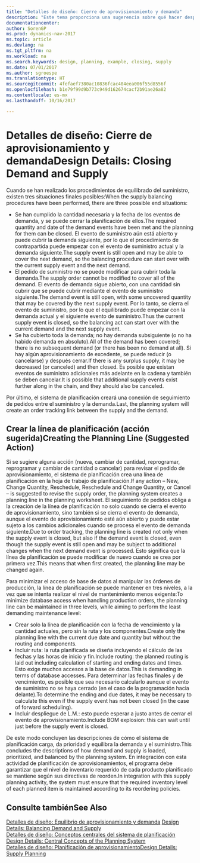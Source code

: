 ```yaml
---
title: "Detalles de diseño: Cierre de aprovisionamiento y demanda"
description: "Este tema proporciona una sugerencia sobre qué hacer después de realizar procedimientos de equilibrado de suministros."
documentationcenter: 
author: SorenGP
ms.prod: dynamics-nav-2017
ms.topic: article
ms.devlang: na
ms.tgt_pltfrm: na
ms.workload: na
ms.search.keywords: design, planning, example, closing, supply
ms.date: 07/01/2017
ms.author: sgroespe
ms.translationtype: HT
ms.sourcegitcommit: 4fefaef7380ac10836fcac404eea006f55d8556f
ms.openlocfilehash: b1e79f99d9b773c949d162674cacf2b91ae26a82
ms.contentlocale: es-mx
ms.lasthandoff: 10/16/2017

---
```

# <a name="design-details-closing-demand-and-supply"></a><span data-ttu-id="7a4c5-103">Detalles de diseño: Cierre de aprovisionamiento y demanda</span><span class="sxs-lookup"><span data-stu-id="7a4c5-103">Design Details: Closing Demand and Supply</span></span>
<span data-ttu-id="7a4c5-104">Cuando se han realizado los procedimientos de equilibrado del suministro, existen tres situaciones finales posibles:</span><span class="sxs-lookup"><span data-stu-id="7a4c5-104">When the supply balancing procedures have been performed, there are three possible end situations:</span></span>  
  
* <span data-ttu-id="7a4c5-105">Se han cumplido la cantidad necesaria y la fecha de los eventos de demanda, y se puede cerrar la planificación de ellos.</span><span class="sxs-lookup"><span data-stu-id="7a4c5-105">The required quantity and date of the demand events have been met and the planning for them can be closed.</span></span> <span data-ttu-id="7a4c5-106">El evento de suministro aún está abierto y puede cubrir la demanda siguiente, por lo que el procedimiento de contrapartida puede empezar con el evento de suministro actual y la demanda siguiente.</span><span class="sxs-lookup"><span data-stu-id="7a4c5-106">The supply event is still open and may be able to cover the next demand, so the balancing procedure can start over with the current supply event and the next demand.</span></span>  
* <span data-ttu-id="7a4c5-107">El pedido de suministro no se puede modificar para cubrir toda la demanda.</span><span class="sxs-lookup"><span data-stu-id="7a4c5-107">The supply order cannot be modified to cover all of the demand.</span></span> <span data-ttu-id="7a4c5-108">El evento de demanda sigue abierto, con una cantidad sin cubrir que se puede cubrir mediante el evento de suministro siguiente.</span><span class="sxs-lookup"><span data-stu-id="7a4c5-108">The demand event is still open, with some uncovered quantity that may be covered by the next supply event.</span></span> <span data-ttu-id="7a4c5-109">Por lo tanto, se cierra el evento de suministro, por lo que el equilibrado puede empezar con la demanda actual y el siguiente evento de suministro.</span><span class="sxs-lookup"><span data-stu-id="7a4c5-109">Thus the current supply event is closed, so the balancing act can start over with the current demand and the next supply event.</span></span>  
* <span data-ttu-id="7a4c5-110">Se ha cubierto toda la demanda; no hay demanda subsiguiente (o no ha habido demanda en absoluto).</span><span class="sxs-lookup"><span data-stu-id="7a4c5-110">All of the demand has been covered; there is no subsequent demand (or there has been no demand at all).</span></span> <span data-ttu-id="7a4c5-111">Si hay algún aprovisionamiento de excedente, se puede reducir (o cancelarse) y después cerrar.</span><span class="sxs-lookup"><span data-stu-id="7a4c5-111">If there is any surplus supply, it may be decreased (or canceled) and then closed.</span></span> <span data-ttu-id="7a4c5-112">Es posible que existan eventos de suministro adicionales más adelante en la cadena y también se deben cancelar.</span><span class="sxs-lookup"><span data-stu-id="7a4c5-112">It is possible that additional supply events exist further along in the chain, and they should also be canceled.</span></span>  
  
<span data-ttu-id="7a4c5-113">Por último, el sistema de planificación creará una conexión de seguimiento de pedidos entre el suministro y la demanda.</span><span class="sxs-lookup"><span data-stu-id="7a4c5-113">Last, the planning system will create an order tracking link between the supply and the demand.</span></span>  
  
## <a name="creating-the-planning-line-suggested-action"></a><span data-ttu-id="7a4c5-114">Crear la línea de planificación (acción sugerida)</span><span class="sxs-lookup"><span data-stu-id="7a4c5-114">Creating the Planning Line (Suggested Action)</span></span>  
<span data-ttu-id="7a4c5-115">Si se sugiere alguna acción (nueva, cambiar de cantidad, reprogramar, reprogramar y cambiar de cantidad o cancelar) para revisar el pedido de aprovisionamiento, el sistema de planificación crea una línea de planificación en la hoja de trabajo de planificación.</span><span class="sxs-lookup"><span data-stu-id="7a4c5-115">If any action – New, Change Quantity, Reschedule, Reschedule and Change Quantity, or Cancel – is suggested to revise the supply order, the planning system creates a planning line in the planning worksheet.</span></span> <span data-ttu-id="7a4c5-116">El seguimiento de pedidos obliga a la creación de la línea de planificación no solo cuando se cierra el evento de aprovisionamiento, sino también si se cierra el evento de demanda, aunque el evento de aprovisionamiento esté aún abierto y puede estar sujeto a los cambios adicionales cuando se procesa el evento de demanda siguiente.</span><span class="sxs-lookup"><span data-stu-id="7a4c5-116">Due to order tracking, the planning line is created not only when the supply event is closed, but also if the demand event is closed, even though the supply event is still open and may be subject to additional changes when the next demand event is processed.</span></span> <span data-ttu-id="7a4c5-117">Esto significa que la línea de planificación se puede modificar de nuevo cuando se crea por primera vez.</span><span class="sxs-lookup"><span data-stu-id="7a4c5-117">This means that when first created, the planning line may be changed again.</span></span>  
  
<span data-ttu-id="7a4c5-118">Para minimizar el acceso de base de datos al manipular las órdenes de producción, la línea de planificación se puede mantener en tres niveles, a la vez que se intenta realizar el nivel de mantenimiento menos exigente:</span><span class="sxs-lookup"><span data-stu-id="7a4c5-118">To minimize database access when handling production orders, the planning line can be maintained in three levels, while aiming to perform the least demanding maintenance level:</span></span>  
  
* <span data-ttu-id="7a4c5-119">Crear solo la línea de planificación con la fecha de vencimiento y la cantidad actuales, pero sin la ruta y los componentes.</span><span class="sxs-lookup"><span data-stu-id="7a4c5-119">Create only the planning line with the current due date and quantity but without the routing and components.</span></span>  
* <span data-ttu-id="7a4c5-120">Incluir ruta: la ruta planificada se diseña incluyendo el cálculo de las fechas y las horas de inicio y fin.</span><span class="sxs-lookup"><span data-stu-id="7a4c5-120">Include routing: the planned routing is laid out including calculation of starting and ending dates and times.</span></span> <span data-ttu-id="7a4c5-121">Esto exige muchos accesos a la base de datos.</span><span class="sxs-lookup"><span data-stu-id="7a4c5-121">This is demanding in terms of database accesses.</span></span> <span data-ttu-id="7a4c5-122">Para determinar las fechas finales y de vencimiento, es posible que sea necesario calcularlo aunque el evento de suministro no se haya cerrado (en el caso de la programación hacia delante).</span><span class="sxs-lookup"><span data-stu-id="7a4c5-122">To determine the ending and due dates, it may be necessary to calculate this even if the supply event has not been closed (in the case of forward scheduling).</span></span>  
* <span data-ttu-id="7a4c5-123">Incluir despliegue de L.M.: esto puede esperar a justo antes de cerrar el evento de aprovisionamiento.</span><span class="sxs-lookup"><span data-stu-id="7a4c5-123">Include BOM explosion: this can wait until just before the supply event is closed.</span></span>  
  
<span data-ttu-id="7a4c5-124">De este modo concluyen las descripciones de cómo el sistema de planificación carga, da prioridad y equilibra la demanda y el suministro.</span><span class="sxs-lookup"><span data-stu-id="7a4c5-124">This concludes the descriptions of how demand and supply is loaded, prioritized, and balanced by the planning system.</span></span> <span data-ttu-id="7a4c5-125">En integración con esta actividad de planificación de aprovisionamientos, el programa debe garantizar que el nivel de inventario requerido de cada producto planificado se mantiene según sus directivas de reorden.</span><span class="sxs-lookup"><span data-stu-id="7a4c5-125">In integration with this supply planning activity, the system must ensure that the required inventory level of each planned item is maintained according to its reordering policies.</span></span>  
  
## <a name="see-also"></a><span data-ttu-id="7a4c5-126">Consulte también</span><span class="sxs-lookup"><span data-stu-id="7a4c5-126">See Also</span></span>  
<span data-ttu-id="7a4c5-127">[Detalles de diseño: Equilibrio de aprovisionamiento y demanda](design-details-balancing-demand-and-supply.md) </span><span class="sxs-lookup"><span data-stu-id="7a4c5-127">[Design Details: Balancing Demand and Supply](design-details-balancing-demand-and-supply.md) </span></span>  
<span data-ttu-id="7a4c5-128">[Detalles de diseño: Conceptos centrales del sistema de planificación](design-details-central-concepts-of-the-planning-system.md) </span><span class="sxs-lookup"><span data-stu-id="7a4c5-128">[Design Details: Central Concepts of the Planning System](design-details-central-concepts-of-the-planning-system.md) </span></span>  
[<span data-ttu-id="7a4c5-129">Detalles de diseño: Planificación de aprovisionamiento</span><span class="sxs-lookup"><span data-stu-id="7a4c5-129">Design Details: Supply Planning</span></span>](design-details-supply-planning.md)
